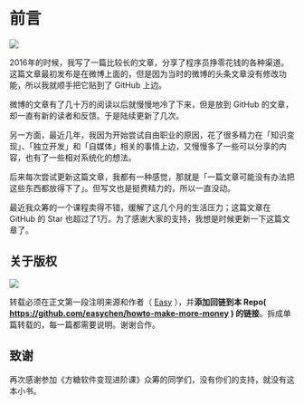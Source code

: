 # 前言

![](https://theseven.ftqq.com/20200407123639.png)

2016年的时候，我写了一篇比较长的文章，分享了程序员挣零花钱的各种渠道。这篇文章最初发布是在微博上面的，但是因为当时的微博的头条文章没有修改功能，所以我就顺手把它贴到了 GitHub 上边。

微博的文章有了几十万的阅读以后就慢慢地冷了下来，但是放到 GitHub 的文章，却一直有新的读者和反馈。于是陆续更新了几次。

另一方面，最近几年，我因为开始尝试自由职业的原因，花了很多精力在「知识变现」、「独立开发」和「自媒体」相关的事情上边，又慢慢多了一些可以分享的内容，也有了一些相对系统化的想法。

后来每次尝试更新这篇文章，我都有一种感觉，那就是「一篇文章可能没有办法把这些东西都放得下了」。但写文也是挺费精力的，所以一直没动。

最近我众筹的一个课程卖得不错，缓解了这几个月的生活压力；这篇文章在 GitHub 的 Star 也超过了1万。为了感谢大家的支持，我想是时候更新一下这篇文章了。

## 关于版权

![](https://theseven.ftqq.com/20200407145650.png)

转载必须在正文第一段注明来源和作者（ [Easy](https://weibo.com) ），并**添加回链到本 Repo( https://github.com/easychen/howto-make-more-money ) 的链接**。拆成单篇转载的，每一篇都需要说明。谢谢合作。

## 致谢

再次感谢参加《方糖软件变现进阶课》众筹的同学们，没有你们的支持，就没有这本小书。